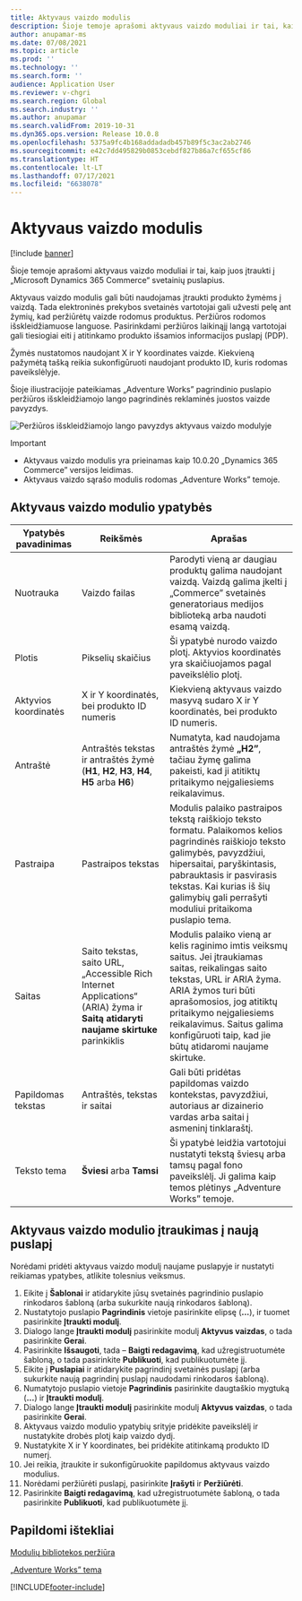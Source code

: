 ```yaml
---
title: Aktyvaus vaizdo modulis
description: Šioje temoje aprašomi aktyvaus vaizdo moduliai ir tai, kaip juos įtraukti į „Microsoft Dynamics 365 Commerce“ svetainių puslapius.
author: anupamar-ms
ms.date: 07/08/2021
ms.topic: article
ms.prod: ''
ms.technology: ''
ms.search.form: ''
audience: Application User
ms.reviewer: v-chgri
ms.search.region: Global
ms.search.industry: ''
ms.author: anupamar
ms.search.validFrom: 2019-10-31
ms.dyn365.ops.version: Release 10.0.8
ms.openlocfilehash: 5375a9fc4b168addadadb457b89f5c3ac2ab2746
ms.sourcegitcommit: e42c7dd495829b0853cebdf827b86a7cf655cf86
ms.translationtype: HT
ms.contentlocale: lt-LT
ms.lasthandoff: 07/17/2021
ms.locfileid: "6638078"
---
```

# <a name="active-image-module"></a>Aktyvaus vaizdo modulis

[!include [banner](includes/banner.md)]

Šioje temoje aprašomi aktyvaus vaizdo moduliai ir tai, kaip juos įtraukti į „Microsoft Dynamics 365 Commerce“ svetainių puslapius.

Aktyvaus vaizdo modulis gali būti naudojamas įtraukti produkto žymėms į vaizdą. Tada elektroninės prekybos svetainės vartotojai gali užvesti pelę ant žymių, kad peržiūrėtų vaizde rodomus produktus. Peržiūros rodomos išskleidžiamuose languose. Pasirinkdami peržiūros laikinąjį langą vartotojai gali tiesiogiai eiti į atitinkamo produkto išsamios informacijos puslapį (PDP).

Žymės nustatomos naudojant X ir Y koordinates vaizde. Kiekvieną pažymėtą tašką reikia sukonfigūruoti naudojant produkto ID, kuris rodomas paveikslėlyje.

Šioje iliustracijoje pateikiamas „Adventure Works” pagrindinio puslapio peržiūros išskleidžiamojo lango pagrindinės reklaminės juostos vaizde pavyzdys.

![Peržiūros išskleidžiamojo lango pavyzdys aktyvaus vaizdo modulyje](./media/Active_image.PNG)

> [!IMPORTANT]
> - Aktyvaus vaizdo modulis yra prieinamas kaip 10.0.20 „Dynamics 365 Commerce” versijos leidimas.
> - Aktyvaus vaizdo sąrašo modulis rodomas „Adventure Works” temoje.

## <a name="active-image-module-properties"></a>Aktyvaus vaizdo modulio ypatybės

| Ypatybės pavadinimas      | Reikšmės | Aprašas |
|--------------------|--------|-------------|
| Nuotrauka              | Vaizdo failas | Parodyti vieną ar daugiau produktų galima naudojant vaizdą. Vaizdą galima įkelti į „Commerce” svetainės generatoriaus medijos biblioteką arba naudoti esamą vaizdą. |
| Plotis              | Pikselių skaičius | Ši ypatybė nurodo vaizdo plotį. Aktyvios koordinatės yra skaičiuojamos pagal paveikslėlio plotį.|
| Aktyvios koordinatės | X ir Y koordinatės, bei produkto ID numeris | Kiekvieną aktyvaus vaizdo masyvą sudaro X ir Y koordinatės, bei produkto ID numeris.|
| Antraštė            | Antraštės tekstas ir antraštės žymė (**H1**, **H2**, **H3**, **H4**, **H5** arba **H6**) | Numatyta, kad naudojama antraštės žymė **„H2”**, tačiau žymę galima pakeisti, kad ji atitiktų pritaikymo neįgaliesiems reikalavimus. |
| Pastraipa          | Pastraipos tekstas | Modulis palaiko pastraipos tekstą raiškiojo teksto formatu. Palaikomos kelios pagrindinės raiškiojo teksto galimybės, pavyzdžiui, hipersaitai, paryškintasis, pabrauktasis ir pasvirasis tekstas. Kai kurias iš šių galimybių gali perrašyti moduliui pritaikoma puslapio tema. |
| Saitas               | Saito tekstas, saito URL, „Accessible Rich Internet Applications“ (ARIA) žyma ir **Saitą atidaryti naujame skirtuke** parinkiklis | Modulis palaiko vieną ar kelis raginimo imtis veiksmų saitus. Jei įtraukiamas saitas, reikalingas saito tekstas, URL ir ARIA žyma. ARIA žymos turi būti aprašomosios, jog atitiktų pritaikymo neįgaliesiems reikalavimus. Saitus galima konfigūruoti taip, kad jie būtų atidaromi naujame skirtuke. |
| Papildomas tekstas           | Antraštės, tekstas ir saitai | Gali būti pridėtas papildomas vaizdo kontekstas, pavyzdžiui, autoriaus ar dizainerio vardas arba saitai į asmeninį tinklaraštį.|
| Teksto tema         | **Šviesi** arba **Tamsi** | Ši ypatybė leidžia vartotojui nustatyti tekstą šviesų arba tamsų pagal fono paveikslėlį. Ji galima kaip temos plėtinys „Adventure Works” temoje. |

## <a name="add-an-active-image-module-to-a-new-page"></a>Aktyvaus vaizdo modulio įtraukimas į naują puslapį

Norėdami pridėti aktyvaus vaizdo modulį naujame puslapyje ir nustatyti reikiamas ypatybes, atlikite tolesnius veiksmus.

1. Eikite į **Šablonai** ir atidarykite jūsų svetainės pagrindinio puslapio rinkodaros šabloną (arba sukurkite naują rinkodaros šabloną).
1. Nustatytojo puslapio **Pagrindinis** vietoje pasirinkite elipsę (**...**), ir tuomet pasirinkite **Įtraukti modulį**.
1. Dialogo lange **Įtraukti modulį** pasirinkite modulį **Aktyvus vaizdas**, o tada pasirinkite **Gerai**.
1. Pasirinkite **Išsaugoti**, tada – **Baigti redagavimą**, kad užregistruotumėte šabloną, o tada pasirinkite **Publikuoti**, kad publikuotumėte jį.
1. Eikite į **Puslapiai** ir atidarykite pagrindinį svetainės puslapį (arba sukurkite naują pagrindinį puslapį naudodami rinkodaros šabloną).
1. Numatytojo puslapio vietoje **Pagrindinis** pasirinkite daugtaškio mygtuką (**...**) ir **Įtraukti modulį**.
1. Dialogo lange **Įtraukti modulį** pasirinkite modulį **Aktyvus vaizdas**, o tada pasirinkite **Gerai**.
1. Aktyvaus vaizdo modulio ypatybių srityje pridėkite paveikslėlį ir nustatykite drobės plotį kaip vaizdo dydį.
1. Nustatykite X ir Y koordinates, bei pridėkite atitinkamą produkto ID numerį.
1. Jei reikia, įtraukite ir sukonfigūruokite papildomus aktyvaus vaizdo modulius.
1. Norėdami peržiūrėti puslapį, pasirinkite **Įrašyti** ir **Peržiūrėti**.
1. Pasirinkite **Baigti redagavimą**, kad užregistruotumėte šabloną, o tada pasirinkite **Publikuoti**, kad publikuotumėte jį.

## <a name="additional-resources"></a>Papildomi ištekliai

[Modulių bibliotekos peržiūra](starter-kit-overview.md)

[„Adventure Works” tema](adventure-works-theme.md)

[!INCLUDE[footer-include](../includes/footer-banner.md)]
